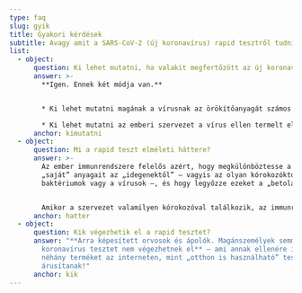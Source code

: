 ```yaml
---
type: faq
slug: gyik
title: Gyakori kérdések
subtitle: Avagy amit a SARS-CoV-2 (új koronavírus) rapid tesztről tudni érdemes
list:
  - object:
      question: Ki lehet mutatni, ha valakit megfertőzött az új koronavírus?
      answer: >-
        **Igen. Ennek két módja van.**


        * Ki lehet mutatni magának a vírusnak az örökítőanyagát számos féle emberi sejtből, ez az úgynevezett PCR teszt. A rövidítés a Polymerase Chain Reaction, vagyis polimeráz láncreakció kifejezést takarja. Az örökítőanyag egyetlen, vagy néhány példányát ugyanis nem lehet kimutatni, ám nagy mennyiségét már igen – a láncreakció célja pedig éppen e nagy mennyiség előállítása.

        * Ki lehet mutatni az emberi szervezet a vírus ellen termelt ellenanyagait, az úgynevezett antitesteket. Ezt nevezik szerológiai, immunkromatográfiás, immunoglobulin tesztnek, vagy röviden: rapid tesztnek – utalva arra, hogy e vizsgálat igen rövid idő, mintegy 15 perc alatt már eredményt ad.
      anchor: kimutatni
  - object:
      question: Mi a rapid teszt elméleti háttere?
      answer: >-
        Az ember immunrendszere felelős azért, hogy megkülönböztesse a szervezet
        „saját” anyagait az „idegenektől” – vagyis az olyan kórokozóktól, mint a
        baktériumok vagy a vírusok –, és hogy legyőzze ezeket a „betolakodókat”.


        Amikor a szervezet valamilyen kórokozóval találkozik, az immunrendszer felismeri, hogy baj van, és elkezd olyan anyagokat, úgynevezett antitesteket (ellenanyagokat) termelni, melyek képesek semlegesíteni a kórokozót. Ez a folyamat játszódik le a szervezetbe kerülő különféle baktériumok, vírusok – s így az új koronavírus esetében is. Vannak olyan antitestek, amelyek kifejezetten egy-egy bizonyos típusú kórokozó hatására jelennek meg és szaporodnak el a szervezetben. A rapid teszt pontosan ezeket, a kizárólag az új koronavírus hatására termelődő antitesteket mutatja ki.
      anchor: hatter
  - object:
      question: Kik végezhetik el a rapid tesztet?
      answer: "**Arra képesített orvosok és ápolók. Magánszemélyek semmilyen új
        koronavírus tesztet nem végezhetnek el** – ami annak ellenére igaz, hogy
        néhány terméket az interneten, mint „otthon is használható” tesztet
        árusítanak!"
      anchor: kik
---
```

